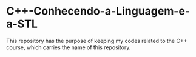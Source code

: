 # C++-Conhecendo-a-Linguagem-e-a-STL
This repository has the purpose of keeping my codes related to the C++ course, which carries the name of this repository.
